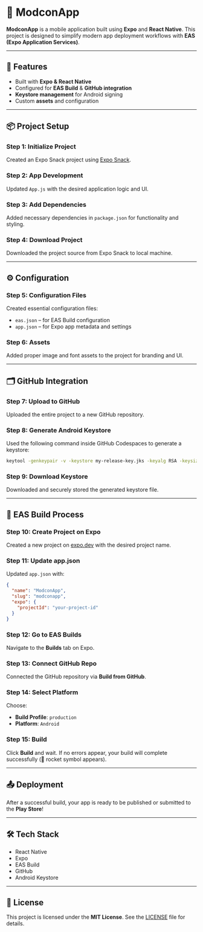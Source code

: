 # 🚀 ModconApp

**ModconApp** is a mobile application built using **Expo** and **React Native**. This project is designed to simplify modern app deployment workflows with **EAS (Expo Application Services)**.

---

## 📱 Features

- Built with **Expo & React Native**
- Configured for **EAS Build** & **GitHub integration**
- **Keystore management** for Android signing
- Custom **assets** and configuration

---

## 📦 Project Setup

### Step 1: Initialize Project
Created an Expo Snack project using [Expo Snack](https://snack.expo.dev/).

### Step 2: App Development
Updated `App.js` with the desired application logic and UI.

### Step 3: Add Dependencies
Added necessary dependencies in `package.json` for functionality and styling.

### Step 4: Download Project
Downloaded the project source from Expo Snack to local machine.

---

## ⚙️ Configuration

### Step 5: Configuration Files
Created essential configuration files:
- `eas.json` – for EAS Build configuration
- `app.json` – for Expo app metadata and settings

### Step 6: Assets
Added proper image and font assets to the project for branding and UI.

---

## 🗂️ GitHub Integration

### Step 7: Upload to GitHub
Uploaded the entire project to a new GitHub repository.

### Step 8: Generate Android Keystore
Used the following command inside GitHub Codespaces to generate a keystore:

```bash
keytool -genkeypair -v -keystore my-release-key.jks -keyalg RSA -keysize 2048 -validity 10000 -alias my-key-alias
```

### Step 9: Download Keystore
Downloaded and securely stored the generated keystore file.

---

## 🚀 EAS Build Process

### Step 10: Create Project on Expo
Created a new project on [expo.dev](https://expo.dev/) with the desired project name.

### Step 11: Update app.json
Updated `app.json` with:

```json
{
  "name": "ModconApp",
  "slug": "modconapp",
  "expo": {
    "projectId": "your-project-id"
  }
}
```

### Step 12: Go to EAS Builds
Navigate to the **Builds** tab on Expo.

### Step 13: Connect GitHub Repo
Connected the GitHub repository via **Build from GitHub**.

### Step 14: Select Platform
Choose:
- **Build Profile**: `production`
- **Platform**: `Android`

### Step 15: Build
Click **Build** and wait. If no errors appear, your build will complete successfully (🚀 rocket symbol appears).

---

## 📤 Deployment

After a successful build, your app is ready to be published or submitted to the **Play Store**!

---

## 🛠️ Tech Stack

- React Native  
- Expo  
- EAS Build  
- GitHub  
- Android Keystore  

---

## 📄 License

This project is licensed under the **MIT License**. See the [LICENSE](LICENSE) file for details.
